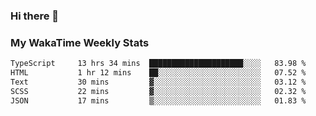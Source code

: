 ### Hi there 👋

<!--
**royschrauwen/royschrauwen** is a ✨ _special_ ✨ repository because its `README.md` (this file) appears on your GitHub profile.

Here are some ideas to get you started:

- 🔭 I’m currently working on ...
- 🌱 I’m currently learning ...
- 👯 I’m looking to collaborate on ...
- 🤔 I’m looking for help with ...
- 💬 Ask me about ...
- 📫 How to reach me: ...
- 😄 Pronouns: ...
- ⚡ Fun fact: ...
-->


### My WakaTime Weekly Stats
<!--START_SECTION:waka-->

```txt
TypeScript     13 hrs 34 mins  █████████████████████░░░░   83.98 %
HTML           1 hr 12 mins    ██░░░░░░░░░░░░░░░░░░░░░░░   07.52 %
Text           30 mins         ▓░░░░░░░░░░░░░░░░░░░░░░░░   03.12 %
SCSS           22 mins         ▓░░░░░░░░░░░░░░░░░░░░░░░░   02.32 %
JSON           17 mins         ▒░░░░░░░░░░░░░░░░░░░░░░░░   01.83 %
```

<!--END_SECTION:waka-->
